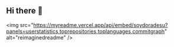 ## Hi there 👋

<img src="https://myreadme.vercel.app/api/embed/soydoradesu?panels=userstatistics,toprepositories,toplanguages,commitgraph" alt="reimaginedreadme" />
